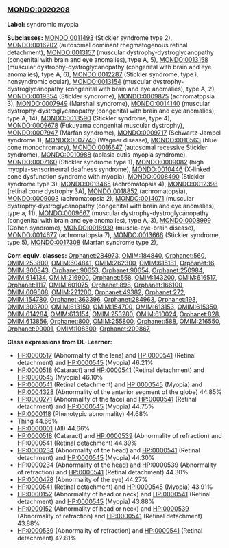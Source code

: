 
### [MONDO:0020208](http://purl.obolibrary.org/obo/MONDO_0020208)
**Label:** syndromic myopia

**Subclasses:** [MONDO:0011493](http://purl.obolibrary.org/obo/MONDO_0011493) (Stickler syndrome type 2), [MONDO:0016202](http://purl.obolibrary.org/obo/MONDO_0016202) (autosomal dominant rhegmatogenous retinal detachment), [MONDO:0013157](http://purl.obolibrary.org/obo/MONDO_0013157) (muscular dystrophy-dystroglycanopathy (congenital with brain and eye anomalies), type A, 5), [MONDO:0013158](http://purl.obolibrary.org/obo/MONDO_0013158) (muscular dystrophy-dystroglycanopathy (congenital with brain and eye anomalies), type A, 6), [MONDO:0012287](http://purl.obolibrary.org/obo/MONDO_0012287) (Stickler syndrome, type i, nonsyndromic ocular), [MONDO:0013154](http://purl.obolibrary.org/obo/MONDO_0013154) (muscular dystrophy-dystroglycanopathy (congenital with brain and eye anomalies), type A, 2), [MONDO:0019354](http://purl.obolibrary.org/obo/MONDO_0019354) (Stickler syndrome), [MONDO:0009875](http://purl.obolibrary.org/obo/MONDO_0009875) (achromatopsia 3), [MONDO:0007949](http://purl.obolibrary.org/obo/MONDO_0007949) (Marshall syndrome), [MONDO:0014140](http://purl.obolibrary.org/obo/MONDO_0014140) (muscular dystrophy-dystroglycanopathy (congenital with brain and eye anomalies), type A, 14), [MONDO:0013590](http://purl.obolibrary.org/obo/MONDO_0013590) (Stickler syndrome, type 4), [MONDO:0009678](http://purl.obolibrary.org/obo/MONDO_0009678) (Fukuyama congenital muscular dystrophy), [MONDO:0007947](http://purl.obolibrary.org/obo/MONDO_0007947) (Marfan syndrome), [MONDO:0009717](http://purl.obolibrary.org/obo/MONDO_0009717) (Schwartz-Jampel syndrome 1), [MONDO:0007740](http://purl.obolibrary.org/obo/MONDO_0007740) (Wagner disease), [MONDO:0010563](http://purl.obolibrary.org/obo/MONDO_0010563) (blue cone monochromacy), [MONDO:0016647](http://purl.obolibrary.org/obo/MONDO_0016647) (autosomal recessive Stickler syndrome), [MONDO:0010988](http://purl.obolibrary.org/obo/MONDO_0010988) (aplasia cutis-myopia syndrome), [MONDO:0007160](http://purl.obolibrary.org/obo/MONDO_0007160) (Stickler syndrome type 1), [MONDO:0009082](http://purl.obolibrary.org/obo/MONDO_0009082) (high myopia-sensorineural deafness syndrome), [MONDO:0010446](http://purl.obolibrary.org/obo/MONDO_0010446) (X-linked cone dysfunction syndrome with myopia), [MONDO:0008490](http://purl.obolibrary.org/obo/MONDO_0008490) (Stickler syndrome type 3), [MONDO:0013465](http://purl.obolibrary.org/obo/MONDO_0013465) (achromatopsia 4), [MONDO:0012398](http://purl.obolibrary.org/obo/MONDO_0012398) (retinal cone dystrophy 3A), [MONDO:0018852](http://purl.obolibrary.org/obo/MONDO_0018852) (achromatopsia), [MONDO:0009003](http://purl.obolibrary.org/obo/MONDO_0009003) (achromatopsia 2), [MONDO:0014071](http://purl.obolibrary.org/obo/MONDO_0014071) (muscular dystrophy-dystroglycanopathy (congenital with brain and eye anomalies), type a, 11), [MONDO:0009667](http://purl.obolibrary.org/obo/MONDO_0009667) (muscular dystrophy-dystroglycanopathy (congenital with brain and eye anomalies), type A, 3), [MONDO:0008999](http://purl.obolibrary.org/obo/MONDO_0008999) (Cohen syndrome), [MONDO:0018939](http://purl.obolibrary.org/obo/MONDO_0018939) (muscle-eye-brain disease), [MONDO:0014677](http://purl.obolibrary.org/obo/MONDO_0014677) (achromatopsia 7), [MONDO:0013666](http://purl.obolibrary.org/obo/MONDO_0013666) (Stickler syndrome, type 5), [MONDO:0017308](http://purl.obolibrary.org/obo/MONDO_0017308) (Marfan syndrome type 2), 

**Corr. equiv. classes:** [Orphanet:284973](http://www.orpha.net/ORDO/Orphanet_284973), [OMIM:184840](http://purl.obolibrary.org/obo/OMIM_184840), [Orphanet:560](http://www.orpha.net/ORDO/Orphanet_560), [OMIM:253800](http://purl.obolibrary.org/obo/OMIM_253800), [OMIM:604841](http://purl.obolibrary.org/obo/OMIM_604841), [OMIM:262300](http://purl.obolibrary.org/obo/OMIM_262300), [OMIM:615181](http://purl.obolibrary.org/obo/OMIM_615181), [Orphanet:16](http://www.orpha.net/ORDO/Orphanet_16), [OMIM:300843](http://purl.obolibrary.org/obo/OMIM_300843), [Orphanet:90653](http://www.orpha.net/ORDO/Orphanet_90653), [Orphanet:90654](http://www.orpha.net/ORDO/Orphanet_90654), [Orphanet:250984](http://www.orpha.net/ORDO/Orphanet_250984), [OMIM:614134](http://purl.obolibrary.org/obo/OMIM_614134), [OMIM:216900](http://purl.obolibrary.org/obo/OMIM_216900), [Orphanet:558](http://www.orpha.net/ORDO/Orphanet_558), [OMIM:143200](http://purl.obolibrary.org/obo/OMIM_143200), [OMIM:616517](http://purl.obolibrary.org/obo/OMIM_616517), [Orphanet:1117](http://www.orpha.net/ORDO/Orphanet_1117), [OMIM:601075](http://purl.obolibrary.org/obo/OMIM_601075), [Orphanet:898](http://www.orpha.net/ORDO/Orphanet_898), [Orphanet:166100](http://www.orpha.net/ORDO/Orphanet_166100), [OMIM:609508](http://purl.obolibrary.org/obo/OMIM_609508), [OMIM:221200](http://purl.obolibrary.org/obo/OMIM_221200), [Orphanet:49382](http://www.orpha.net/ORDO/Orphanet_49382), [Orphanet:272](http://www.orpha.net/ORDO/Orphanet_272), [OMIM:154780](http://purl.obolibrary.org/obo/OMIM_154780), [Orphanet:363396](http://www.orpha.net/ORDO/Orphanet_363396), [Orphanet:284963](http://www.orpha.net/ORDO/Orphanet_284963), [Orphanet:193](http://www.orpha.net/ORDO/Orphanet_193), [OMIM:303700](http://purl.obolibrary.org/obo/OMIM_303700), [OMIM:613150](http://purl.obolibrary.org/obo/OMIM_613150), [OMIM:154700](http://purl.obolibrary.org/obo/OMIM_154700), [OMIM:613153](http://purl.obolibrary.org/obo/OMIM_613153), [OMIM:615350](http://purl.obolibrary.org/obo/OMIM_615350), [OMIM:614284](http://purl.obolibrary.org/obo/OMIM_614284), [OMIM:613154](http://purl.obolibrary.org/obo/OMIM_613154), [OMIM:253280](http://purl.obolibrary.org/obo/OMIM_253280), [OMIM:610024](http://purl.obolibrary.org/obo/OMIM_610024), [Orphanet:828](http://www.orpha.net/ORDO/Orphanet_828), [OMIM:613856](http://purl.obolibrary.org/obo/OMIM_613856), [Orphanet:800](http://www.orpha.net/ORDO/Orphanet_800), [OMIM:255800](http://purl.obolibrary.org/obo/OMIM_255800), [Orphanet:588](http://www.orpha.net/ORDO/Orphanet_588), [OMIM:216550](http://purl.obolibrary.org/obo/OMIM_216550), [Orphanet:90001](http://www.orpha.net/ORDO/Orphanet_90001), [OMIM:108300](http://purl.obolibrary.org/obo/OMIM_108300), [Orphanet:209867](http://www.orpha.net/ORDO/Orphanet_209867), 

**Class expressions from DL-Learner:**

- [HP:0000517](http://purl.obolibrary.org/obo/HP_0000517) (Abnormality of the lens) and [HP:0000541](http://purl.obolibrary.org/obo/HP_0000541) (Retinal detachment) and [HP:0000545](http://purl.obolibrary.org/obo/HP_0000545) (Myopia) 46.21%
- [HP:0000518](http://purl.obolibrary.org/obo/HP_0000518) (Cataract) and [HP:0000541](http://purl.obolibrary.org/obo/HP_0000541) (Retinal detachment) and [HP:0000545](http://purl.obolibrary.org/obo/HP_0000545) (Myopia) 46.10%
- [HP:0000541](http://purl.obolibrary.org/obo/HP_0000541) (Retinal detachment) and [HP:0000545](http://purl.obolibrary.org/obo/HP_0000545) (Myopia) and [HP:0004328](http://purl.obolibrary.org/obo/HP_0004328) (Abnormality of the anterior segment of the globe) 44.85%
- [HP:0000271](http://purl.obolibrary.org/obo/HP_0000271) (Abnormality of the face) and [HP:0000541](http://purl.obolibrary.org/obo/HP_0000541) (Retinal detachment) and [HP:0000545](http://purl.obolibrary.org/obo/HP_0000545) (Myopia) 44.75%
- [HP:0000118](http://purl.obolibrary.org/obo/HP_0000118) (Phenotypic abnormality) 44.68%
- Thing 44.66%
- [HP:0000001](http://purl.obolibrary.org/obo/HP_0000001) (All) 44.66%
- [HP:0000518](http://purl.obolibrary.org/obo/HP_0000518) (Cataract) and [HP:0000539](http://purl.obolibrary.org/obo/HP_0000539) (Abnormality of refraction) and [HP:0000541](http://purl.obolibrary.org/obo/HP_0000541) (Retinal detachment) 44.39%
- [HP:0000234](http://purl.obolibrary.org/obo/HP_0000234) (Abnormality of the head) and [HP:0000541](http://purl.obolibrary.org/obo/HP_0000541) (Retinal detachment) and [HP:0000545](http://purl.obolibrary.org/obo/HP_0000545) (Myopia) 44.30%
- [HP:0000234](http://purl.obolibrary.org/obo/HP_0000234) (Abnormality of the head) and [HP:0000539](http://purl.obolibrary.org/obo/HP_0000539) (Abnormality of refraction) and [HP:0000541](http://purl.obolibrary.org/obo/HP_0000541) (Retinal detachment) 44.30%
- [HP:0000478](http://purl.obolibrary.org/obo/HP_0000478) (Abnormality of the eye) 44.27%
- [HP:0000541](http://purl.obolibrary.org/obo/HP_0000541) (Retinal detachment) and [HP:0000545](http://purl.obolibrary.org/obo/HP_0000545) (Myopia) 43.91%
- [HP:0000152](http://purl.obolibrary.org/obo/HP_0000152) (Abnormality of head or neck) and [HP:0000541](http://purl.obolibrary.org/obo/HP_0000541) (Retinal detachment) and [HP:0000545](http://purl.obolibrary.org/obo/HP_0000545) (Myopia) 43.88%
- [HP:0000152](http://purl.obolibrary.org/obo/HP_0000152) (Abnormality of head or neck) and [HP:0000539](http://purl.obolibrary.org/obo/HP_0000539) (Abnormality of refraction) and [HP:0000541](http://purl.obolibrary.org/obo/HP_0000541) (Retinal detachment) 43.88%
- [HP:0000539](http://purl.obolibrary.org/obo/HP_0000539) (Abnormality of refraction) and [HP:0000541](http://purl.obolibrary.org/obo/HP_0000541) (Retinal detachment) 42.81%


